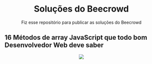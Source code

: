 <h1 align="center"> Soluções do Beecrowd </h1>

<p align="center">Fiz esse repositório para publicar as soluções do Beecrowd</p>

<h2>16 Métodos de array JavaScript que todo bom Desenvolvedor Web deve saber</h2>
<a href= "https://terminalroot.com.br/2021/09/16-metodos-de-array-javascript-que-todo-bom-desenvolvedor-web-deve-saber.html">

<p align="center">
<img src="http://img.shields.io/static/v1?label=STATUS&message=EM%20DESENVOLVIMENTO&color=GREEN&style=for-the-badge"/>
</p>
